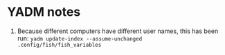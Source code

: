# YADM notes

1. Because different computers have different user names, this has been run:
   `yadm update-index --assume-unchanged .config/fish/fish_variables`
